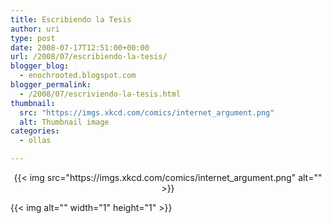```yaml
---
title: Escribiendo la Tesis
author: uri
type: post
date: 2008-07-17T12:51:00+00:00
url: /2008/07/escribiendo-la-tesis/
blogger_blog:
  - enochrooted.blogspot.com
blogger_permalink:
  - /2008/07/escriviendo-la-tesis.html
thumbnail:
  src: "https://imgs.xkcd.com/comics/internet_argument.png"
  alt: Thumbnail image
categories:
  - ollas

---
```

<p style="text-align: center;">
  {{< img src="https://imgs.xkcd.com/comics/internet_argument.png" alt="" >}}
</p>

<div class="blogger-post-footer">
  {{< img alt="" width="1" height="1" >}}
</div>